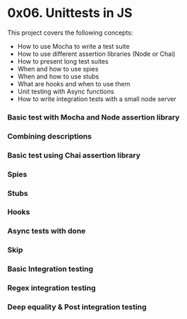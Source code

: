 # 0x06. Unittests in JS

This project covers the following concepts:

+ How to use Mocha to write a test suite
+ How to use different assertion libraries (Node or Chai)
+ How to present long test suites
+ When and how to use spies
+ When and how to use stubs
+ What are hooks and when to use them
+ Unit testing with Async functions
+ How to write integration tests with a small node server

### Basic test with Mocha and Node assertion library 

### Combining descriptions 

### Basic test using Chai assertion library 

### Spies

### Stubs

### Hooks

### Async tests with done 

### Skip 

### Basic Integration testing

### Regex integration testing 

### Deep equality & Post integration testing 
